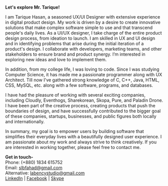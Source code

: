 <b>Let's explore Mr. Tarique!</b>

I am Tarique Hasan, a seasoned UX/UI Designer with extensive experience in digital product design. My work is driven by a desire to create innovative solutions that make complex software simple to use and that transcend people's daily lives. As a UI/UX designer, I take charge of the entire product design process, from ideation to launch. I am skilled in UX and UI design and in identifying problems that arise during the initial iteration of a product's design. I collaborate with developers, marketing teams, and other stakeholders to ensure brand and product synergy. I’m interested in exploring new ideas and love to implement them.

In addition, from my college life, I was loving to code. Since I was studying Computer Science, it has made me a passionate programmer along with UX Architect. Till now I've gathered strong knowledge of C, C++, Java, HTML, CSS,  MySQL, etc. along with a few software, programs, and databases.

I have had the pleasure of working with several exciting companies, including Cloudly, Eventhogs, Sharekorean, Skopa, Pure, and Paladin Drone. I have been part of the creative process, creating products that push the boundaries of design, and have successfully contributed to the bigger goal of these companies, startups, businesses, and public figures both locally and internationally.

In summary, my goal is to empower users by building software that simplifies their everyday lives with a beautifully designed user experience. I am passionate about my work and always strive to think creatively. If you are interested in working together, please feel free to contact me.

<b>Get in touch-</b>
<br>
Phone: (+880) 1834 615752
<br>
Email: slbfahad@gmail.com
<br>
Alternative: labencystudio@gmail.com
<br>
<a href="www.linkedin.com/in/slbfahad/">LinkedIn</a> | <a href="https://www.facebook.com/slbfahad/">Facebook</a> | <a href="https://join.skype.com/invite/qngmcWOlm7sW">Skype</a>

<!---
slbfahad/slbfahad is a ✨ special ✨ repository because its `README.md` (this file) appears on your GitHub profile.
You can click the Preview link to take a look at your changes.
--->
